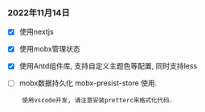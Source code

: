 ### 2022年11月14日
- [x] 使用nextjs
- [x] 使用mobx管理状态
- [x] 使用Antd组件库, 支持自定义主题色等配置, 同时支持less

- [ ] mobx数据持久化 mobx-presist-store 使用.

```
    使用vscode开发, 请注意安装pretterc来格式化代码.
```